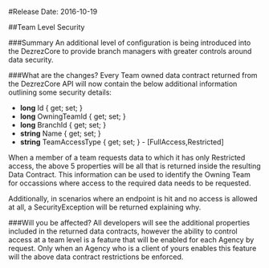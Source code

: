 <a name="2016-10-19"></a>
#Release Date: 2016-10-19

##Team Level Security

###Summary
An additional level of configuration is being introduced into the DezrezCore to provide branch managers with greater controls around data security.

###What are the changes?
Every Team owned data contract returned from the DezrezCore API will now contain the below additional information outlining some security details: 

* **long** Id { get; set; }
* **long** OwningTeamId { get; set; }
* **long** BranchId { get; set; }
* **string** Name { get; set; }
* **string** TeamAccessType { get; set; } - [FullAccess,Restricted]

When a member of a team requests data to which it has only Restricted access, the above 5 properties will be all that is returned inside the resulting Data Contract. This information can be used to identify the Owning Team for occassions where access to the required data needs to be requested.

Additionally, in scenarios where an endpoint is hit and no access is allowed at all, a SecurityException will be returned explaining why.

###Will you be affected?
All developers will see the additional properties included in the returned data contracts, however the ability to control access at a team level is a feature that will be enabled for each Agency by request. Only when an Agency who is a client of yours enables this feature will the above data contract restrictions be enforced.



